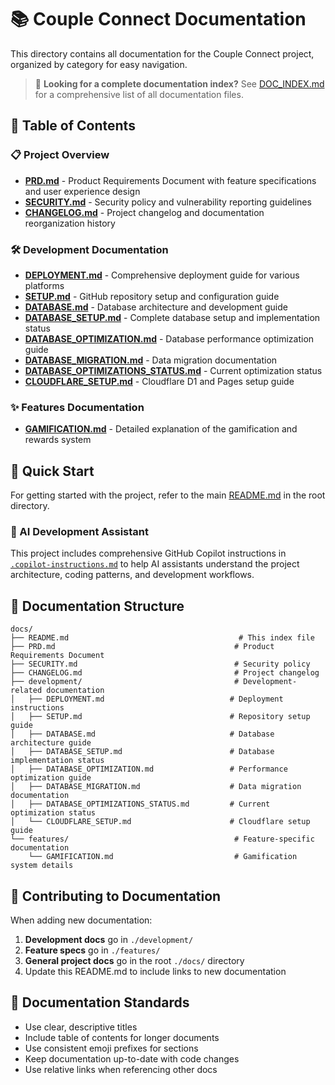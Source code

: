 # 📚 Couple Connect Documentation

This directory contains all documentation for the Couple Connect project, organized by category for easy navigation.

> 📖 **Looking for a complete documentation index?** See [DOC_INDEX.md](./DOC_INDEX.md) for a comprehensive list of all documentation files.

## 📖 Table of Contents

### 📋 Project Overview

- [**PRD.md**](./PRD.md) - Product Requirements Document with feature specifications and user experience design
- [**SECURITY.md**](./SECURITY.md) - Security policy and vulnerability reporting guidelines
- [**CHANGELOG.md**](./CHANGELOG.md) - Project changelog and documentation reorganization history

### 🛠️ Development Documentation

- [**DEPLOYMENT.md**](./development/DEPLOYMENT.md) - Comprehensive deployment guide for various platforms
- [**SETUP.md**](./development/SETUP.md) - GitHub repository setup and configuration guide
- [**DATABASE.md**](./development/DATABASE.md) - Database architecture and development guide
- [**DATABASE_SETUP.md**](./development/DATABASE_SETUP.md) - Complete database setup and implementation status
- [**DATABASE_OPTIMIZATION.md**](./development/DATABASE_OPTIMIZATION.md) - Database performance optimization guide
- [**DATABASE_MIGRATION.md**](./development/DATABASE_MIGRATION.md) - Data migration documentation
- [**DATABASE_OPTIMIZATIONS_STATUS.md**](./development/DATABASE_OPTIMIZATIONS_STATUS.md) - Current optimization status
- [**CLOUDFLARE_SETUP.md**](./development/CLOUDFLARE_SETUP.md) - Cloudflare D1 and Pages setup guide

### ✨ Features Documentation

- [**GAMIFICATION.md**](./features/GAMIFICATION.md) - Detailed explanation of the gamification and rewards system

## 🚀 Quick Start

For getting started with the project, refer to the main [README.md](../README.md) in the root directory.

### 🤖 AI Development Assistant

This project includes comprehensive GitHub Copilot instructions in [`.copilot-instructions.md`](../.copilot-instructions.md) to help AI assistants understand the project architecture, coding patterns, and development workflows.

## 📁 Documentation Structure

```
docs/
├── README.md                                      # This index file
├── PRD.md                                        # Product Requirements Document
├── SECURITY.md                                   # Security policy
├── CHANGELOG.md                                  # Project changelog
├── development/                                  # Development-related documentation
│   ├── DEPLOYMENT.md                            # Deployment instructions
│   ├── SETUP.md                                 # Repository setup guide
│   ├── DATABASE.md                              # Database architecture guide
│   ├── DATABASE_SETUP.md                        # Database implementation status
│   ├── DATABASE_OPTIMIZATION.md                 # Performance optimization guide
│   ├── DATABASE_MIGRATION.md                    # Data migration documentation
│   ├── DATABASE_OPTIMIZATIONS_STATUS.md         # Current optimization status
│   └── CLOUDFLARE_SETUP.md                      # Cloudflare setup guide
└── features/                                     # Feature-specific documentation
    └── GAMIFICATION.md                           # Gamification system details
```

## 🤝 Contributing to Documentation

When adding new documentation:

1. **Development docs** go in `./development/`
2. **Feature specs** go in `./features/`
3. **General project docs** go in the root `./docs/` directory
4. Update this README.md to include links to new documentation

## 📝 Documentation Standards

- Use clear, descriptive titles
- Include table of contents for longer documents
- Use consistent emoji prefixes for sections
- Keep documentation up-to-date with code changes
- Use relative links when referencing other docs
